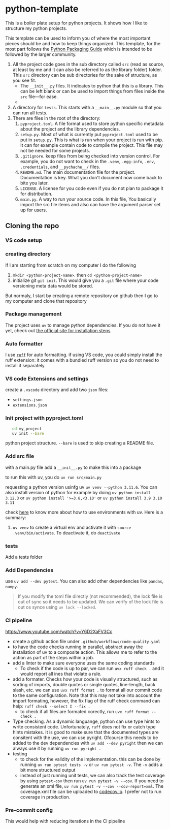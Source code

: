 # python-template
This is a boiler plate setup for python projects. It shows how I like to structure my
python projects.

This template can be used to inform you of where the most important pieces should be and
how to keep things organized. This template, for the most part follows the [Python
Packaging Guide](https://packaging.python.org/en/latest/tutorials/packaging-projects/)
which is intended to be followed by the larger community.

1. All the project code goes in the sub directory called `src` (read as source, at least by
me and it can also be referred to as the library folder) folder. This `src` directory
can be sub directories for the sake of structure, as you see fit.
    - The `__init__.py` files. It indicates to python that this is a library. This can
      be left blank or can be used to import things from files inside the `src`
      file––for ease.
    - 
2. A directory for `tests`. This starts with a `__main__.py` module so that you can run
   all tests.
3. There are files in the root of the directory:
   1. `pyproject.toml`. A file format used to store python specific metadata about the
      project and the library dependencies.
   2. `setup.py`. Most of what is currently put `pyproject.toml` used to be put in
      `setup.py`. This is what is run when your project is run with pip. It can for
      example contain code to compile the project. This file may not be needed for some
      projects.
   3. `.gitignore`. keep files from being checked into version control. For example, you
      do not want to check in the `.venv`, `.egg-info`, `.env`, `.credentials`, and `__pychache__/` files.
   4. `README.md`. The main documentation file for the project. Documentation is key.
      What you don't document now come back to bite you later.
   5. `LICENSE`. A license for you code even if you do not plan to package it for distribution.
   6. `main.py`. A way to run your source code. In this file, You basically import the
      src file items and also can have the argument parser set up for users.

## Cloning the repo

### VS code setup
### creating directory
If I am starting from scratch on my computer I do the following
1. `mkdir <python-project-name>`. then `cd <python-project-name>`
2. initialize git `git init`. This would give you a `.git` file where your code
   versioning meta data would be stored. 

But normaly, I start by creating a remote repository on github then I go to my computer
and clone that repository

### Package management
The project uses `uv` to manage python dependencies. If you do not have it yet, check out [the official site for
installation
steps](https://docs.astral.sh/uv/getting-started/installation/#standalone-installer)

### Auto formatter
I use [`ruff`](https://docs.astral.sh/ruff/installation/) for auto formatting. if using
VS code, you could simply install the ruff extension: it comes with a bundled ruff
version so you do not need to install it separately.

### VS code Extensions and settings

create a `.vscode` directory and add two `json` files:
- `settings.json`
- `extensions.json`

### Init project with pyproject.toml
```sh
   cd my_project
   uv init --bare
```

python project structure. `--bare` is used to skip creating a README file.

### Add src file 
with a main.py file
add a `__init__.py` to make this into a package

to run this with uv, you do `uv run src/main.py`

requesting a python version usinfg uv `uv venv --python 3.11.6`. You can also install
version of python for example by doing `uv python install 3.12.3` or `uv python install
'>=3.8,<3.10'` or `uv python install 3.9 3.10 3.11`

check [here](https://docs.astral.sh/uv/pip/environments/) to know more about how to use
environments with uv. Here is a summary:
1. `uv venv` to create a virtual env and activate it with `source .venv/bin/activate`.
   To deactivate it, do `deactivate`

### tests
Add a tests folder

### Add Dependencies

use `uv add --dev pytest`. You can also add other dependencies like `pandas`, `numpy`.

> If you modify the toml file directly (not recommended), the lock file is out of sync
> so it needs to be updated. We can verify of the lock file is out os synce using  `uv
> lock --locked`.




### CI pipeline
https://www.youtube.com/watch?v=Y6D2XaFV3Cc

- create a github action file under `.github/workflows/code-quality.yaml`
- to have the code checks running in parallel, abstract away the installation of uv to a
  composite action. This allows me to refer to the action as part of the steps within a
  job.
- add a linter to make sure everyone uses the same coding standards
  - To check if the code is up to par, we can run `uvx ruff check .` and it would report
    all ines that violate a rule.
- add a formater. Checks how your code is visually structured, such as sorting of
  imports, double quotes or single quotes, line-length, back slash, etc. we can use `uvx
  ruff format .` to format all our commit code to the same configuration. Note that this
  may not take into account the import formating, however, the fix flag of the ruff
  check command can help:  `ruff check
  --select I --fix .` 
    - to check if all files are formated corectly, run `uvx ruff format --check .`
- Type checking. As a dynamic languange, python can use type hints to write consistent
  code. Unfortunately, `ruff` does not fix or catch type hints mistakes. It is good to
  make sure that the documented types are consitent with the use, we can use pyright.
  Ofcourse this needs to be added to the dev dependencies with `uv add --dev pyright`
  then we can always use it by running `uv run pyright .`
- testing 
  - to check for the validity of the implementation. this can be done by running
  `uv run pytest tests -v` or `uv run pytest -v`. The `-v` adds a bit more structured
  output
  - instead of just running unit tests, we can also track the test coverage by using
    `pytest-cov` then run `uv run pytest -v --cov`. If you need to generate an xml file,
    `uv run pytest -v --cov --cov-report=xml`. The coverage.xml file can be uploaded to
    [codecov.io](https://about.codecov.io/). I prefer not to run coverage in production.



### Pre-commit config
This would help with reducing iterations in the CI pipeline
